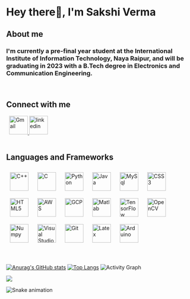 <!--<img src = "https://github.com/Sakshi1700/Sakshi1700/blob/main/Sakshi.svg" alt="banner" width = "1280px" height="450px"> -->

# Hey there👋, I'm Sakshi Verma

## About me

### I'm currently a pre-final year student at the International Institute of Information Technology, Naya Raipur, and will be graduating in 2023 with a B.Tech degree in Electronics and Communication Engineering.

</br>

## Connect with me 
<div align="left">
&nbsp;
<a href="mailto:sakshi172913@gmail.com">
<img src="https://img.icons8.com/fluent/50/000000/gmail-new.png" alt="Gmail" width="50">
</a>
<a href="https://www.linkedin.com/in/sakshi-verma-2a12551b2" target="_blank">
<img src="https://img.icons8.com/fluent/50/000000/linkedin.png"alt="linkedin" width="50">
</a>
</div>

</br>

## Languages and Frameworks
<div align="left">
<img style="margin: 10px" src="https://profilinator.rishav.dev/skills-assets/cplusplus-original.svg" alt="C++" height="50" /> 
<img style="margin: 10px" src="https://profilinator.rishav.dev/skills-assets/c-original.svg" alt="C" height="50" /> 
<img style="margin: 10px" src="https://profilinator.rishav.dev/skills-assets/python-original.svg" alt="Python" height="50" />
<img style="margin: 10px" src="https://profilinator.rishav.dev/skills-assets/java-original-wordmark.svg" alt="Java" height="50" /> 
<img style="margin: 10px" src="https://img.icons8.com/color/48/000000/mysql-logo.png" alt="MySql" height="50" />
<img style="margin: 10px" src="https://profilinator.rishav.dev/skills-assets/css3-original-wordmark.svg" alt="CSS3" height="50" />  
<img style="margin: 10px" src="https://profilinator.rishav.dev/skills-assets/html5-original-wordmark.svg" alt="HTML5" height="50" />  
<img style="margin: 10px" src="https://profilinator.rishav.dev/skills-assets/amazonwebservices-original-wordmark.svg" alt="AWS" height="50" />
<img style="margin: 10px" src="https://profilinator.rishav.dev/skills-assets/google_cloud-icon.svg" alt="GCP" height="50" />
<img style="margin: 10px" src="https://img.icons8.com/fluent/50/000000/matlab.png" alt="Matlab" height="50"/>
<img style="margin: 10px" src="https://profilinator.rishav.dev/skills-assets/tensorflow-icon.svg" alt="TensorFlow" height="50" />  
<img style="margin: 10px" src="https://profilinator.rishav.dev/skills-assets/opencv-icon.svg" alt="OpenCV" height="50" />  
<img style="margin: 10px" src="https://img.icons8.com/color/48/000000/numpy.png" alt="Numpy" height="50"/>
<img style="margin: 10px" src="https://img.icons8.com/color/48/000000/visual-studio-code-2019.png" alt="Visual Studio" height="50"/>
<img style="margin: 10px" src="https://profilinator.rishav.dev/skills-assets/git-scm-icon.svg" alt="Git" height="50" />       
<img style="margin: 10px" src="https://profilinator.rishav.dev/skills-assets/latex.png" alt="Latex" height="50" />  
<img style="margin: 10px" src="https://profilinator.rishav.dev/skills-assets/arduino.png" alt="Arduino" height="50" /> 
</div>

</br>
</br>

[![Anurag's GitHub stats](https://github-readme-stats.vercel.app/api?username=sakshi1700&show_icons=true&theme=material-palenight)](https://github.com/anuraghazra/github-readme-stats)
[![Top Langs](https://github-readme-stats.vercel.app/api/top-langs/?username=sakshi1700&layout=compact&theme=material-palenight)](https://github.com/anuraghazra/github-readme-stats)
![Activity Graph](https://activity-graph.herokuapp.com/graph?username=Sakshi1700&theme=material-palenight)

![](https://komarev.com/ghpvc/?username=Sakshi1700&color=blueviolet&style=plastic)

![Snake animation](https://github.com/Sakshi1700/Sakshi1700/blob/output/github-contribution-grid-snake.svg)
